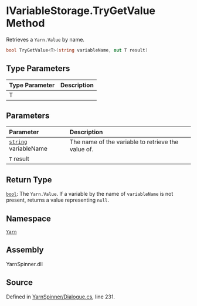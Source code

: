 <!-- This file was generated by a tool. Do not edit this file by hand. -->

# IVariableStorage.TryGetValue<T> Method

Retrieves a `Yarn.Value` by name.


```csharp
bool TryGetValue<T>(string variableName, out T result)
```

## Type Parameters
|Type Parameter|Description|
|:---|:---|
|T||
## Parameters
|Parameter|Description|
|:---|:---|
|[`string`](https://docs.microsoft.com/dotnet/api/System.String) variableName|The name of the variable to retrieve the value of.|
|`T` result||
## Return Type
[`bool`](https://docs.microsoft.com/dotnet/api/System.Boolean): The `Yarn.Value`. If a variable by the name of
`variableName` is not present, returns a value representing
`null`.



## Namespace
[`Yarn`](/api/csharp/yarn/README.md)

## Assembly
YarnSpinner.dll

## Source
Defined in [YarnSpinner/Dialogue.cs](https://github.com/YarnSpinnerTool/YarnSpinner//blob/develop/YarnSpinner/Dialogue.cs#L231), line 231.
